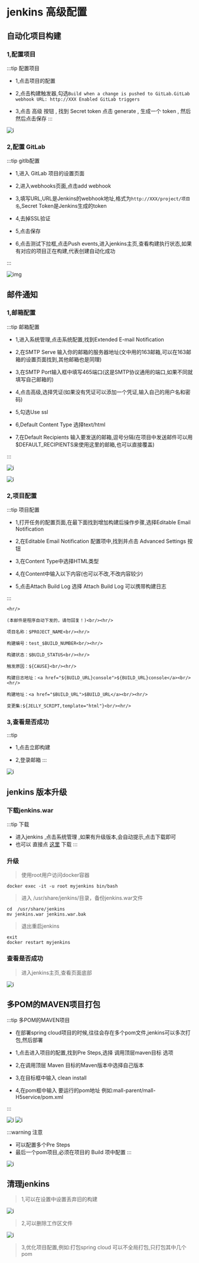 # jenkins 高级配置

## 自动化项目构建

### 1,配置项目

:::tip 配置项目
* 1,点击项目的配置

* 2,点击构建触发器,勾选`Build when a change is pushed to GitLab.GitLab webhook URL: http://XXX Enabled GitLab triggers`

* 3,点击 高级 按钮 , 找到 Secret token 点击 generate , 生成一个 token , 然后然后点击保存
:::

![i](https://article.biliimg.com/bfs/article/289300a91a3ae7a4cc9c1426c58b5dd720399732.png)

### 2,配置 GitLab

:::tip gitlb配置

* 1,进入 GitLab 项目的设置页面

* 2,进入webhooks页面,点击add webhook

* 3,填写URL,URL是Jenkins的webhook地址,格式为`http://XXX/project/项目名`,Secret Token是Jenkins生成的token

* 4,去掉SSL验证

* 5,点击保存

* 6,点击测试下拉框,点击Push events,进入jenkins主页,查看构建执行状态,如果有对应的项目正在构建,代表创建自动化成功

:::


![img](https://article.biliimg.com/bfs/article/8aacaff0700e110c89e176cbe15562f59ed115a6.png)

## 邮件通知

### 1,邮箱配置

:::tip 邮箱配置
* 1,进入系统管理,点击系统配置,找到Extended E-mail Notification

* 2,在SMTP Serve 输入你的邮箱的服务器地址(文中用的163邮箱,可以在163邮箱的设置页面找到,其他邮箱也是同理)

* 3,在SMTP Port输入框中填写465端口(这是SMTP协议通用的端口,如果不同就填写自己邮箱的)

* 4,点击高级,选择凭证(如果没有凭证可以添加一个凭证,输入自己的用户名和密码)

* 5,勾选Use ssl 

* 6,Default Content Type 选择text/html

* 7,在Default Recipients 输入要发送的邮箱,逗号分隔(在项目中发送邮件可以用$DEFAULT_RECIPIENTS来使用这里的邮箱,也可以直接覆盖)

:::

![i](https://article.biliimg.com/bfs/article/87fb0629eb0ffe2a8f9fc81fd7b8e23907a9daee.png)

![i](https://article.biliimg.com/bfs/article/47b58e57b4d70bb52a585bad318883107bf36d1f.png)

### 2,项目配置

:::tip 项目配置
* 1,打开任务的配置页面,在最下面找到增加构建后操作步骤,选择Editable Email Notification

* 2,在Editable Email Notification 配置项中,找到并点击 Advanced Settings 按钮

* 3,在Content Type中选择HTML类型

* 4,在Content中输入以下内容(也可以不改,不改内容较少)

* 5,点击Attach Build Log 选择 Attach Build Log 可以携带构建日志

:::

```shell
<hr/>

(本邮件是程序自动下发的，请勿回复！)<br/><hr/>

项目名称：$PROJECT_NAME<br/><hr/>

构建编号：test_$BUILD_NUMBER<br/><hr/>

构建状态：$BUILD_STATUS<br/><hr/>

触发原因：${CAUSE}<br/><hr/>

构建日志地址：<a href="${BUILD_URL}console">${BUILD_URL}console</a><br/><hr/>

构建地址：<a href="$BUILD_URL">$BUILD_URL</a><br/><hr/>

变更集:${JELLY_SCRIPT,template="html"}<br/><hr/>
```

### 3,查看是否成功

:::tip
* 1,点击立即构建

* 2,登录邮箱
:::

![i](https://article.biliimg.com/bfs/article/00bab6a852b689f9b80eba7b58419f41bf86518b.png)

## jenkins 版本升级

### 下载jenkins.war

:::tip 下载
* 进入jenkins ,点击系统管理 ,如果有升级版本,会自动提示,点击下载即可
* 也可以 直接点 [这里](http://mirrors.jenkins.io/war/latest/jenkins.war) 下载
:::

### 升级

> 使用root用户访问docker容器

```shell
docker exec -it -u root myjenkins bin/bash

```

> 进入 /usr/share/jenkins/目录，备份jenkins.war文件

```shell
cd  /usr/share/jenkins
mv jenkins.war jenkins.war.bak
```

> 退出重启jenkins

```shell
exit
docker restart myjenkins
```

### 查看是否成功

> 进入jenkins主页,查看页面底部

![i](https://article.biliimg.com/bfs/article/993efc73e791142ab40f1877cc16dd2f6166f17b.png)


## 多POM的MAVEN项目打包

:::tip 多POM的MAVEN项目
* 在部署spring cloud项目的时候,往往会存在多个pom文件,jenkins可以多次打包,然后部署

* 1,点击进入项目的配置,找到Pre Steps,选择 调用顶层maven目标 选项

* 2,在调用顶层 Maven 目标的Maven版本中选择自己版本

* 3,在目标框中输入 clean install

* 4,在pom框中输入 要运行的pom地址 例如:mall-parent/mall-H5service/pom.xml

:::

![i](https://article.biliimg.com/bfs/article/40d76408b0eeab975d5dd6371c3f5e7316eb3261.png)
![i](https://article.biliimg.com/bfs/article/c4e36e3da58bd6bf662c4a08107ab5210882f888.png)

:::warning 注意
* 可以配置多个Pre Steps
* 最后一个pom项目,必须在项目的 Build 项中配置
:::

![i](https://article.biliimg.com/bfs/article/0781cf07f761ccedcccc53ef113380fa98f5f38e.png)


## 清理jenkins 

> 1,可以在设置中设置丢弃旧的构建

![i](https://article.biliimg.com/bfs/article/4987771061496b0129cca15df17498387e44116b.png)

> 2,可以删除工作区文件

![i](https://article.biliimg.com/bfs/article/0c684c5e77a9b6be3b8ec6948fe9a0f97a1353b1.png)

> 3,优化项目配置,例如:打包spring cloud 可以不全局打包,只打包其中几个pom